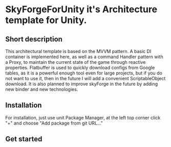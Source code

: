 # SkyForgeForUnity it's Architecture template for Unity.


## Short description

This architectural template is based on the MVVM pattern. A basic DI container is implemented here, as well as a command Handler 
pattern with a Proxy, to maintain the current state of the game through reactive properties. Flatbuffer is used to quickly download 
configs from Google tables, as it is a powerful enough tool even for large projects, but if you do not want to use it, then in the 
future I will add a convenient ScriptableObject download. It is also planned to improve skyForge in the future by adding new binder and new technologies.

## Installation

For installation, just use unit Package Manager, at the left top corner click "+" and choose "Add package from git URL..."


## Get started


